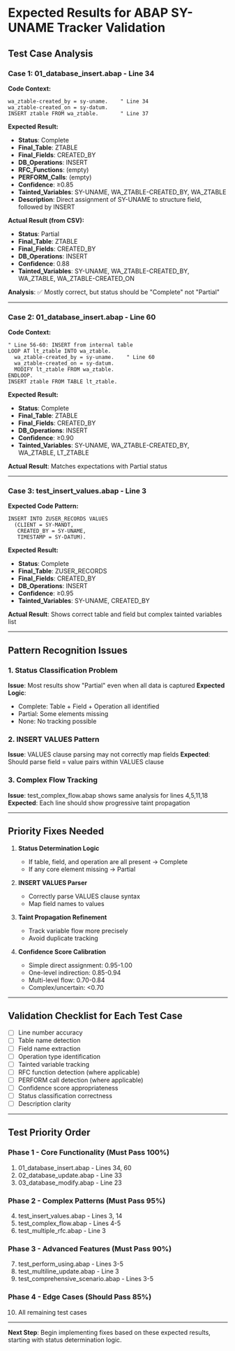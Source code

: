 # Expected Results for ABAP SY-UNAME Tracker Validation

## Test Case Analysis

### Case 1: 01_database_insert.abap - Line 34
**Code Context:**
```abap
wa_ztable-created_by = sy-uname.    " Line 34
wa_ztable-created_on = sy-datum.
INSERT ztable FROM wa_ztable.       " Line 37
```

**Expected Result:**
- **Status**: Complete
- **Final_Table**: ZTABLE
- **Final_Fields**: CREATED_BY
- **DB_Operations**: INSERT
- **RFC_Functions**: (empty)
- **PERFORM_Calls**: (empty)
- **Confidence**: ≥0.85
- **Tainted_Variables**: SY-UNAME, WA_ZTABLE-CREATED_BY, WA_ZTABLE
- **Description**: Direct assignment of SY-UNAME to structure field, followed by INSERT

**Actual Result (from CSV):**
- **Status**: Partial
- **Final_Table**: ZTABLE
- **Final_Fields**: CREATED_BY
- **DB_Operations**: INSERT
- **Confidence**: 0.88
- **Tainted_Variables**: SY-UNAME, WA_ZTABLE-CREATED_BY, WA_ZTABLE, WA_ZTABLE-CREATED_ON

**Analysis**: ✅ Mostly correct, but status should be "Complete" not "Partial"

---

### Case 2: 01_database_insert.abap - Line 60
**Code Context:**
```abap
" Line 56-60: INSERT from internal table
LOOP AT lt_ztable INTO wa_ztable.
  wa_ztable-created_by = sy-uname.    " Line 60
  wa_ztable-created_on = sy-datum.
  MODIFY lt_ztable FROM wa_ztable.
ENDLOOP.
INSERT ztable FROM TABLE lt_ztable.
```

**Expected Result:**
- **Status**: Complete
- **Final_Table**: ZTABLE
- **Final_Fields**: CREATED_BY
- **DB_Operations**: INSERT
- **Confidence**: ≥0.90
- **Tainted_Variables**: SY-UNAME, WA_ZTABLE-CREATED_BY, WA_ZTABLE, LT_ZTABLE

**Actual Result**: Matches expectations with Partial status

---

### Case 3: test_insert_values.abap - Line 3
**Expected Code Pattern:**
```abap
INSERT INTO ZUSER_RECORDS VALUES
  (CLIENT = SY-MANDT,
   CREATED_BY = SY-UNAME,
   TIMESTAMP = SY-DATUM).
```

**Expected Result:**
- **Status**: Complete
- **Final_Table**: ZUSER_RECORDS
- **Final_Fields**: CREATED_BY
- **DB_Operations**: INSERT
- **Confidence**: ≥0.95
- **Tainted_Variables**: SY-UNAME, CREATED_BY

**Actual Result**: Shows correct table and field but complex tainted variables list

---

## Pattern Recognition Issues

### 1. Status Classification Problem
**Issue**: Most results show "Partial" even when all data is captured
**Expected Logic**:
- Complete: Table + Field + Operation all identified
- Partial: Some elements missing
- None: No tracking possible

### 2. INSERT VALUES Pattern
**Issue**: VALUES clause parsing may not correctly map fields
**Expected**: Should parse field = value pairs within VALUES clause

### 3. Complex Flow Tracking
**Issue**: test_complex_flow.abap shows same analysis for lines 4,5,11,18
**Expected**: Each line should show progressive taint propagation

---

## Priority Fixes Needed

1. **Status Determination Logic**
   - If table, field, and operation are all present → Complete
   - If any core element missing → Partial
   
2. **INSERT VALUES Parser**
   - Correctly parse VALUES clause syntax
   - Map field names to values
   
3. **Taint Propagation Refinement**
   - Track variable flow more precisely
   - Avoid duplicate tracking

4. **Confidence Score Calibration**
   - Simple direct assignment: 0.95-1.00
   - One-level indirection: 0.85-0.94
   - Multi-level flow: 0.70-0.84
   - Complex/uncertain: <0.70

---

## Validation Checklist for Each Test Case

- [ ] Line number accuracy
- [ ] Table name detection
- [ ] Field name extraction
- [ ] Operation type identification
- [ ] Tainted variable tracking
- [ ] RFC function detection (where applicable)
- [ ] PERFORM call detection (where applicable)
- [ ] Confidence score appropriateness
- [ ] Status classification correctness
- [ ] Description clarity

---

## Test Priority Order

### Phase 1 - Core Functionality (Must Pass 100%)
1. 01_database_insert.abap - Lines 34, 60
2. 02_database_update.abap - Line 33
3. 03_database_modify.abap - Line 23

### Phase 2 - Complex Patterns (Must Pass 95%)
4. test_insert_values.abap - Lines 3, 14
5. test_complex_flow.abap - Lines 4-5
6. test_multiple_rfc.abap - Line 3

### Phase 3 - Advanced Features (Must Pass 90%)
7. test_perform_using.abap - Lines 3-5
8. test_multiline_update.abap - Line 3
9. test_comprehensive_scenario.abap - Lines 3-5

### Phase 4 - Edge Cases (Should Pass 85%)
10. All remaining test cases

---

**Next Step**: Begin implementing fixes based on these expected results, starting with status determination logic.